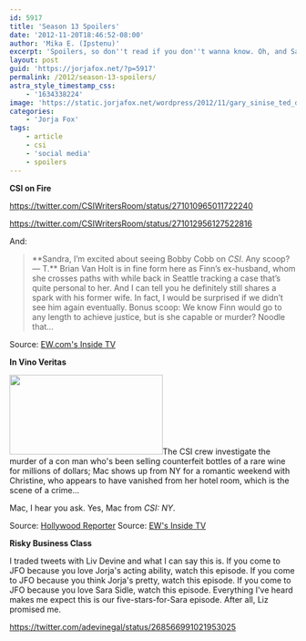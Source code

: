 ```yaml
---
id: 5917
title: 'Season 13 Spoilers'
date: '2012-11-20T18:46:52-08:00'
author: 'Mika E. (Ipstenu)'
excerpt: 'Spoilers, so don''t read if you don''t wanna know. Oh, and Sara is NOT in tomorrow episode. Sorry.'
layout: post
guid: 'https://jorjafox.net/?p=5917'
permalink: /2012/season-13-spoilers/
astra_style_timestamp_css:
    - '1634338224'
image: 'https://static.jorjafox.net/wordpress/2012/11/gary_sinise_ted_danson.jpeg'
categories:
    - 'Jorja Fox'
tags:
    - article
    - csi
    - 'social media'
    - spoilers
---
```


**CSI on Fire**

https://twitter.com/CSIWritersRoom/status/271010965011722240

https://twitter.com/CSIWritersRoom/status/271012956127522816

And:
<blockquote>**Sandra, I’m excited about seeing Bobby Cobb on <em>CSI</em>. Any scoop? — T.**
Brian Van Holt is in fine form here as Finn’s ex-husband, whom she crosses paths with while back in Seattle tracking a case that’s quite personal to her. And I can tell you he definitely still shares a spark with his former wife. In fact, I would be surprised if we didn’t see him again eventually. Bonus scoop: We know Finn would go to any length to achieve justice, but is she capable or murder? Noodle that…</blockquote>
Source: <a href="http://insidetv.ew.com/2012/11/20/once-upon-a-time-grimm-greys-anatomy-glee-the-middle-spoilers/2/" rel="nofollow">EW.com's Inside TV</a>

**In Vino Veritas**

<a href="//static.jorjafox.net/wordpress/2012/11/gary_sinise_ted_danson.jpeg"><img class="alignleft size-medium wp-image-5918" title="Gary Sinise, Ted Danson" src="//static.jorjafox.net/wordpress/2012/11/gary_sinise_ted_danson-269x140.jpeg" alt="" width="269" height="140" /></a>The CSI crew investigate the murder of a con man who's been selling counterfeit bottles of a rare wine for millions of dollars; Mac shows up from NY for a romantic weekend with Christine, who appears to have vanished from her hotel room, which is the scene of a crime...

Mac, I hear you ask. Yes, Mac from <em>CSI: NY</em>.

Source: <a href="http://www.hollywoodreporter.com/live-feed/csi-crossover-csiny-ted-danson-gary-sinise-393353">Hollywood Reporter</a>
Source: <a href="http://insidetv.ew.com/2012/11/20/ted-danson-gary-sinise-csi-crossover/">EW's Inside TV</a>

**Risky Business Class**

I traded tweets with Liv Devine and what I can say this is. If you come to JFO because you love Jorja's acting ability, watch this episode. If you come to JFO because you think Jorja's pretty, watch this episode. If you come to JFO because you love Sara Sidle, watch this episode. Everything I've heard makes me expect this is our five-stars-for-Sara episode. After all, Liz promised me.

https://twitter.com/adevinegal/status/268566991021953025
